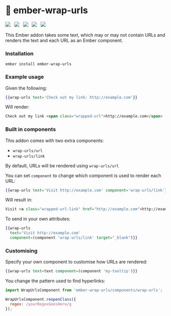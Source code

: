 # :link: ember-wrap-urls

<a href="http://emberobserver.com/addons/ember-wrap-urls"><img src="http://emberobserver.com/badges/ember-wrap-urls.svg"></a> &nbsp; <a href="https://david-dm.org/amk221/ember-wrap-urls#badge-embed"><img src="https://david-dm.org/amk221/ember-wrap-urls.svg"></a> &nbsp; <a href="https://david-dm.org/amk221/ember-wrap-urls#dev-badge-embed"><img src="https://david-dm.org/amk221/ember-wrap-urls/dev-status.svg"></a> &nbsp; <a href="https://codeclimate.com/github/amk221/ember-wrap-urls"><img src="https://codeclimate.com/github/amk221/ember-wrap-urls/badges/gpa.svg" /></a> &nbsp; <a href="http://travis-ci.org/amk221/ember-wrap-urls"><img src="https://travis-ci.org/amk221/ember-wrap-urls.svg?branch=master"></a>

This Ember addon takes some text, which may or may not contain URLs and renders the text and each URL as an Ember component.

### Installation
```
ember install ember-wrap-urls
```

### Example usage

Given the following:

```handlebars
{{wrap-urls text='Check out my link: http://example.com'}}
```

Will render:

```html
Check out my link <span class="wrapped-url">http://example.com</span>
```

### Built in components

This addon comes with two extra components:

* `wrap-urls/url`
* `wrap-urls/link`

By default, URLs will be rendered using `wrap-urls/url`

You can set `component` to change which component is used to render each URL:

```handlebars
{{wrap-urls text='Visit http://example.com' component='wrap-urls/link'}}
```

Will result in:

```html
Visit <a class="wrapped-url-link" href="http://example.com">http://example.com</a>
```

To send in your own attributes:

```handlebars
{{wrap-urls
  text='Visit http://example.com'
  component=(component 'wrap-urls/link' target="_blank")}}
```

### Customising

Specify your own component to customise how URLs are rendered:

```handlebars
{{wrap-urls text=text component=(component 'my-tooltip')}}
```

You change the pattern used to find hyperlinks:

```javascript
import WrapUrlsComponent from 'ember-wrap-urls/components/wrap-urls';

WrapUrlsComponent.reopenClass({
  regex: /yourRegexGoesHere/g
});
```
